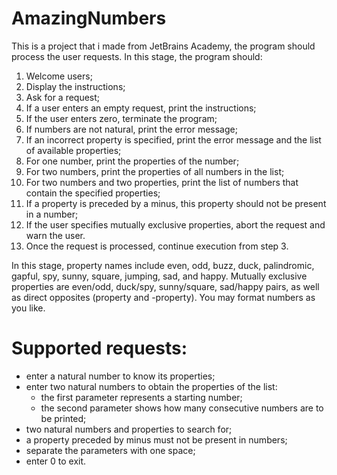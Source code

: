 # AmazingNumbers
 
This is a project that i made from JetBrains Academy, the program should process the user requests. In this stage, the program should:

1) Welcome users;
2) Display the instructions;
3) Ask for a request;
4) If a user enters an empty request, print the instructions;
5) If the user enters zero, terminate the program;
6) If numbers are not natural, print the error message;
7) If an incorrect property is specified, print the error message and the list of available properties;
8) For one number, print the properties of the number;
9) For two numbers, print the properties of all numbers in the list;
10) For two numbers and two properties, print the list of numbers that contain the specified properties;
11) If a property is preceded by a minus, this property should not be present in a number;
12) If the user specifies mutually exclusive properties, abort the request and warn the user.
13) Once the request is processed, continue execution from step 3.

In this stage, property names include even, odd, buzz, duck, palindromic, gapful, spy, sunny, square, jumping, sad, and happy. Mutually exclusive properties are even/odd, duck/spy, sunny/square, sad/happy pairs, as well as direct opposites (property and -property). You may format numbers as you like.

# Supported requests:
- enter a natural number to know its properties;
- enter two natural numbers to obtain the properties of the list:
  * the first parameter represents a starting number;
  * the second parameter shows how many consecutive numbers are to be printed;
- two natural numbers and properties to search for;
- a property preceded by minus must not be present in numbers;
- separate the parameters with one space;
- enter 0 to exit.
